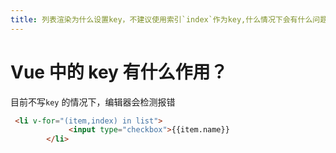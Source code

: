 ```yaml
---
title: 列表渲染为什么设置key，不建议使用索引`index`作为key,什么情况下会有什么问题？
---
```


# Vue 中的 key 有什么作用？

目前不写`key` 的情况下，编辑器会检测报错

```html
 <li v-for="(item,index) in list">
             <input type="checkbox">{{item.name}}
        </li>
```